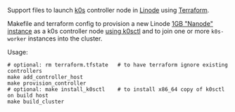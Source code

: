 Support files to launch [k0s] controller node in [Linode] using [Terraform].

Makefile and terraform config to provision a new Linode
[1GB "Nanode" instance] as a k0s controller node [using k0sctl] and to
join one or more `k0s-worker` instances into the cluster.

Usage:

    # optional: rm terraform.tfstate   # to have terraform ignore existing controllers
    make add_controller_host
    make provision_controller
    # optional: make install_k0sctl    # to install x86_64 copy of k0sctl on build host
    make build_cluster


[1gb "nanode" instance]: https://www.linode.com/pricing/#compute-shared
[k0s]: https://k0sproject.io/
[linode]: https://linode.com/
[terraform]: https://www.terraform.io/
[using k0sctl]: https://docs.k0sproject.io/main/k0sctl-install/
